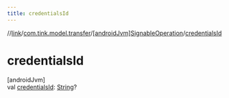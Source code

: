 ```yaml
---
title: credentialsId
---
```

//[link](../../../index.html)/[com.tink.model.transfer](../index.html)/[[androidJvm]SignableOperation](index.html)/[credentialsId](credentials-id.html)



# credentialsId



[androidJvm]\
val [credentialsId](credentials-id.html): [String](https://kotlinlang.org/api/latest/jvm/stdlib/kotlin/-string/index.html)?




